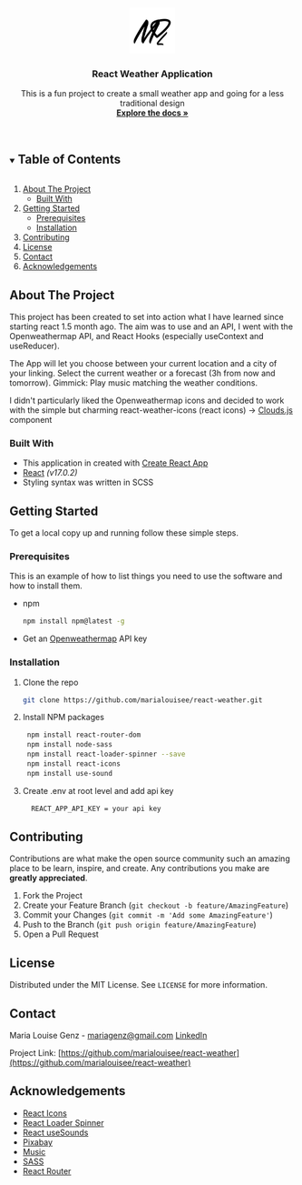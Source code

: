 
<!-- PROJECT LOGO -->
<br />
<p align="center">
  <a href="https://github.com/marialouisee/react-weather">
    <img src="./src/images/Logo.png" alt="Logo" width="80" height="80">
  </a>

  <h3 align="center">React Weather Application</h3>

  <p align="center">
    This is a fun project to create a small weather app and going for a less traditional design
    <br />
    <a href="https://github.com/marialouisee/react-weather"><strong>Explore the docs »</strong></a>
    <br />
    <br />
    <!-- <a href="https://github.com/marialouisee/react-weather">View Demo</a>
    ·
    <a href="https://github.com/marialouisee/react-weather/issues">Report Bug</a>
    ·
    <a href="https://github.com/marialouisee/react-weather/issues">Request Feature</a> -->
  </p>
</p>



<!-- TABLE OF CONTENTS -->
<details open="open">
  <summary><h2 style="display: inline-block">Table of Contents</h2></summary>
  <ol>
    <li>
      <a href="#about-the-project">About The Project</a>
      <ul>
        <li><a href="#built-with">Built With</a></li>
      </ul>
    </li>
    <li>
      <a href="#getting-started">Getting Started</a>
      <ul>
        <li><a href="#prerequisites">Prerequisites</a></li>
        <li><a href="#installation">Installation</a></li>
      </ul>
    </li>
    <li><a href="#contributing">Contributing</a></li>
    <li><a href="#license">License</a></li>
    <li><a href="#contact">Contact</a></li>
    <li><a href="#acknowledgements">Acknowledgements</a></li>
  </ol>
</details>



<!-- ABOUT THE PROJECT -->
## About The Project

This project has been created to set into action what I have learned since starting react 1.5 month ago. The aim was to use and an API, I went with the Openweathermap API, and React Hooks (especially useContext and useReducer).

The App will let you choose between your current location and a city of your linking. Select the current weather or a forecast (3h from now and tomorrow). Gimmick: Play music matching the weather conditions.

I didn't particularly liked the Openweathermap icons and decided to work with the simple but charming react-weather-icons (react icons) -> [Clouds.js](https://github.com/marialouisee/react-weather/blob/main/src/components/Clouds.js) component


### Built With

* This application in created with [Create React App](https://create-react-app.dev/)
* [React](https://reactjs.org/) *(v17.0.2)*
* Styling syntax was written in SCSS


<!-- GETTING STARTED -->
## Getting Started

To get a local copy up and running follow these simple steps.

### Prerequisites

This is an example of how to list things you need to use the software and how to install them.
* npm
  ```sh
  npm install npm@latest -g
  ```
* Get an [Openweathermap](https://openweathermap.org/api/) API key 


### Installation

1. Clone the repo
   ```sh
   git clone https://github.com/marialouisee/react-weather.git
   ```
2. Install NPM packages
   ```sh
    npm install react-router-dom  
    npm install node-sass
    npm install react-loader-spinner --save
    npm install react-icons  
    npm install use-sound

   ```
3. Create .env at root level and add api key 
    ```sh
      REACT_APP_API_KEY = your api key
    ```

<!-- CONTRIBUTING -->
## Contributing

Contributions are what make the open source community such an amazing place to be learn, inspire, and create. Any contributions you make are **greatly appreciated**.

1. Fork the Project
2. Create your Feature Branch (`git checkout -b feature/AmazingFeature`)
3. Commit your Changes (`git commit -m 'Add some AmazingFeature'`)
4. Push to the Branch (`git push origin feature/AmazingFeature`)
5. Open a Pull Request



<!-- LICENSE -->
## License

Distributed under the MIT License. See `LICENSE` for more information.



<!-- CONTACT -->
## Contact

Maria Louise Genz - mariagenz@gmail.com
[LinkedIn](www.linkedin.com/in/maria-louise-genz)

Project Link: [https://github.com/marialouisee/react-weather](https://github.com/marialouisee/react-weather)



<!-- ACKNOWLEDGEMENTS -->
## Acknowledgements

* [React Icons](https://react-icons.github.io/react-icons/)
* [React Loader Spinner](https://www.npmjs.com/package/react-loader-spinner)
* [React useSounds](https://www.npmjs.com/package/use-sound)
* [Pixabay](https://pixabay.com/)
* [Music](https://www.bensound.com)
* [SASS](https://sass-lang.com/)
* [React Router](https://reactrouter.com/web/guides/quick-start)

